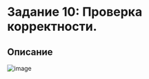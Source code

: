 # Задание 10: Проверка корректности.

## Описание
![image](https://github.com/user-attachments/assets/df3e991f-30b3-4ac9-b767-9d558c268614)



